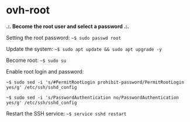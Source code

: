 # ovh-root
**.:. Become the root user and select a password .:.**

Setting the root password:
``~$ sudo passwd root``

Update the system:
``~$ sudo apt update && sudo apt upgrade -y``

Become root:
``~$ sudo su``

Enable root login and password:

``~$ sudo sed -i 's/#PermitRootLogin prohibit-password/PermitRootLogin yes/g' /etc/ssh/sshd_config``

``~$ sudo sed -i 's/PasswordAuthentication no/PasswordAuthentication yes/g' /etc/ssh/sshd_config``

Restart the SSH service:
``~$ service sshd restart``
